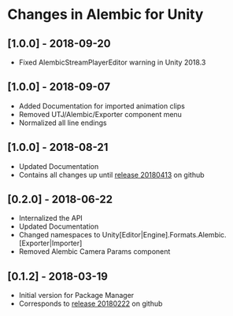 # Changes in Alembic for Unity

## [1.0.0] - 2018-09-20
- Fixed AlembicStreamPlayerEditor warning in Unity 2018.3

## [1.0.0] - 2018-09-07
- Added Documentation for imported animation clips
- Removed UTJ/Alembic/Exporter component menu
- Normalized all line endings

## [1.0.0] - 2018-08-21
- Updated Documentation
- Contains all changes up until [release 20180413](https://github.com/unity3d-jp/AlembicForUnity/releases/tag/20180413) on github

## [0.2.0] - 2018-06-22
- Internalized the API
- Updated Documentation
- Changed namespaces to Unity[Editor|Engine].Formats.Alembic.[Exporter|Importer]
- Removed Alembic Camera Params component

## [0.1.2] - 2018-03-19

- Initial version for Package Manager
- Corresponds to [release 20180222](https://github.com/unity3d-jp/AlembicImporter/releases/tag/20180222) on github
